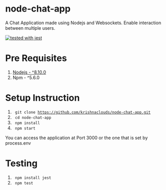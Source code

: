# node-chat-app
A Chat Application made using Nodejs and Websockets. Enable interaction between multiple users. 

[![tested with jest](https://img.shields.io/badge/tested_with-jest-99424f.svg)](https://github.com/facebook/jest)

# Pre Requisites
1. <a href="https://nodejs.org/en/download/" > Nodejs - ^8.10.0 </a>
2. Npm - ^5.6.0

# Setup Instruction
1. <code> git clone https://github.com/krishnaclouds/node-chat-app.git </code>
2. <code> cd node-chat-app </code>
3. <code> npm install </code>
4. <code> npm start </code>

You can access the application at Port 3000 or the one that is set by process.env

# Testing

1. <code> npm install jest </code>
2. <code> npm test </code>
